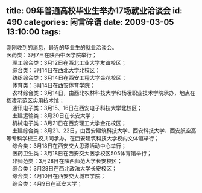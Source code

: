 title: 09年普通高校毕业生举办17场就业洽谈会
id: 490
categories: 闲言碎语
date: 2009-03-05 13:10:00
tags:
---

刚刚收到的消息，最近的毕业生的就业洽谈会。
</br>医药类：3月7日在陕西中医学院举行；
</br>&nbsp; &nbsp; 理工综合类：3月12日在西北工业大学友谊校区；
</br>&nbsp; &nbsp; 综合类：3月14日在西北大学北校区；
</br>&nbsp; &nbsp; 纺织综合类：3月14日在西安工程大学金花校区；
</br>&nbsp; &nbsp; 体育类：3月14日在西安体育学院；
</br>&nbsp; &nbsp; 农林综合类：3月14日，由西北农林科技大学和杨凌职业技术学院承办，地点在杨凌示范区实用技术馆；
</br>&nbsp; &nbsp; 通讯电子类：3月15、16日在西安电子科技大学北校区；
</br>&nbsp; &nbsp; 土建运输类：3月20日在长安大学；
</br>&nbsp; &nbsp; 机械电子类：3月21日在西安理工大学金花校区；
</br>&nbsp; &nbsp; 土建综合类：3月21、22日，由西安建筑科技大学、西安科技大学、西安航空高等专科学校三校共同承办，在西安建筑科技大学校内文体馆举行；
</br>&nbsp; &nbsp; 综合类：3月18日在西安交大思源活动中心举行；
</br>&nbsp; &nbsp; 医药卫生类：3月18日在西安交大医学校区505体育馆举行；
</br>&nbsp; &nbsp; 非师范类：3月28日在陕西师范大学长安校区；
</br>&nbsp; &nbsp; 综合类：3月28日在西北政法大学长安校区；
</br>&nbsp; &nbsp; 综合类：4月10日在西安交大城市学院；
</br>&nbsp; &nbsp; 综合类：4月9日在延安大学；
